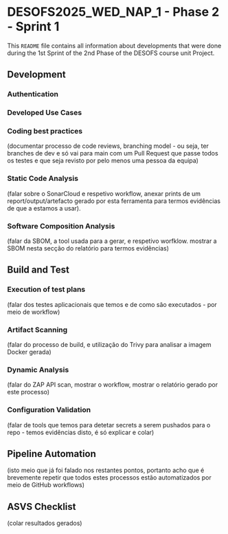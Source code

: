 # DESOFS2025_WED_NAP_1 - Phase 2 - Sprint 1

This `README` file contains all information about developments that were done during the 1st Sprint of the 2nd Phase of the DESOFS course unit Project.

## Development

### Authentication

### Developed Use Cases

### Coding best practices

(documentar processo de code reviews, branching model - ou seja, ter branches de dev e só vai para main com um Pull Request que passe todos os testes e que seja revisto por pelo menos uma pessoa da equipa)

### Static Code Analysis

(falar sobre o SonarCloud e respetivo workflow, anexar prints de um report/output/artefacto gerado por esta ferramenta para termos evidências de que a estamos a usar).

### Software Composition Analysis

(falar da SBOM, a tool usada para a gerar, e respetivo worfklow. mostrar a SBOM nesta secção do relatório para termos evidências)

## Build and Test

### Execution of test plans

(falar dos testes aplicacionais que temos e de como são executados - por meio de workflow)

### Artifact Scanning

(falar do processo de build, e utilização do Trivy para analisar a imagem Docker gerada)

### Dynamic Analysis

(falar do ZAP API scan, mostrar o workflow, mostrar o relatório gerado por este processo)

### Configuration Validation

(falar de tools que temos para detetar secrets a serem pushados para o repo - temos evidências disto, é só explicar e colar)

## Pipeline Automation

(isto meio que já foi falado nos restantes pontos, portanto acho que é brevemente repetir que todos estes processos estão automatizados por meio de GitHub workflows)

## ASVS Checklist

(colar resultados gerados)

